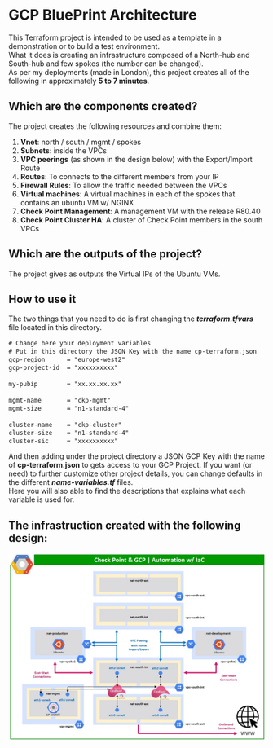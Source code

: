 # GCP BluePrint Architecture
This Terraform project is intended to be used as a template in a demonstration or to build a test environment.  
What it does is creating an infrastructure composed of a North-hub and South-hub and few spokes (the number can be changed).    
As per my deployments (made in London), this project creates all of the following in approximately __5 to 7 minutes__.   


## Which are the components created?
The project creates the following resources and combine them:
1. **Vnet**: north / south / mgmt / spokes
2. **Subnets**: inside the VPCs
4. **VPC peerings** (as shown in the design below) with the Export/Import Route
5. **Routes**: To connects to the different members from your IP
6. **Firewall Rules**: To allow the traffic needed between the VPCs
7. **Virtual machines**: A virtual machines in each of the spokes that contains an ubuntu VM w/ NGINX
8. **Check Point Management**: A management VM with the release R80.40
9. **Check Point Cluster HA**: A cluster of Check Point members in the south VPCs

## Which are the outputs of the project?
The project gives as outputs the Virtual IPs of the Ubuntu VMs.

## How to use it
The two things that you need to do is first changing the __*terraform.tfvars*__ file located in this directory.
```hcl
# Change here your deployment variables
# Put in this directory the JSON Key with the name cp-terraform.json
gcp-region      = "europe-west2"
gcp-project-id  = "xxxxxxxxxx"

my-pubip        = "xx.xx.xx.xx"

mgmt-name       = "ckp-mgmt"
mgmt-size       = "n1-standard-4"

cluster-name    = "ckp-cluster"
cluster-size    = "n1-standard-4"
cluster-sic     = "xxxxxxxxxx"
```
And then adding under the project directory a JSON GCP Key with the name of __cp-terraform.json__ to gets access to your GCP Project.
If you want (or need) to further customize other project details, you can change defaults in the different __*name-variables.tf*__ files.   
Here you will also able to find the descriptions that explains what each variable is used for.

## The infrastruction created with the following design:
![Architectural Design](/zimages/gcp-base-env.jpg)